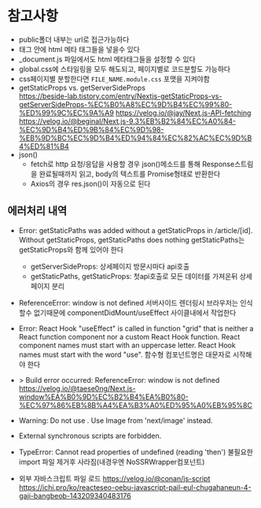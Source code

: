 # 참고사항

- public폴더 내부는 url로 접근가능하다
- <Head> 태그 안에 html 메타 태그들을 넣을수 있다
- _document.js 파일에서도 html 메타태그들을 설정할 수 있다
- global.css에 스타일링을 모두 해도되고, 페이지별로 코드분할도 가능하다 
- css페이지별 분할한다면 `FILE_NAME.module.css` 포맷을 지켜야함
- getStaticProps vs. getServerSideProps  
    https://beside-lab.tistory.com/entry/Nextjs-getStaticProps-vs-getServerSideProps-%EC%B0%A8%EC%9D%B4%EC%99%80-%ED%99%9C%EC%9A%A9
    https://velog.io/@jay/Next.js-API-fetching
    https://velog.io/@beginal/Next.js-9.3%EB%B2%84%EC%A0%84-%EC%9D%B4%ED%9B%84%EC%9D%98-%EB%9D%BC%EC%9D%B4%ED%94%84%EC%82%AC%EC%9D%B4%ED%81%B4
- json()
    - fetch로 http 요청/응답을 사용할 경우 json()메소드를 통해 Response스트림을 완료될때까지 읽고, body의 텍스트를 Promise형태로 반환한다
    - Axios의 경우 res.json()이 자동으로 된다

## 에러처리 내역
- Error: getStaticPaths was added without a getStaticProps in /article/[id]. Without getStaticProps, getStaticPaths does nothing
    getStaticPaths는 getStaticProps와 함께 있어야 한다
    - getServerSideProps: 상세페이지 방문시마다 api호출
    - getStaticPaths, getStaticProps: 첫api호출로 모든 데이터를 가져온뒤 상세페이지 분리
- ReferenceError: window is not defined
    서버사이드 렌더링시 브라우저는 인식할수 없기때문에 componentDidMount/useEffect 사이클내에서 작업한다
- Error: React Hook "useEffect" is called in function "grid" that is neither a React function component nor a custom React Hook function. React component names must start with an uppercase letter. React Hook names must start with the word "use".
    함수형 컴포넌트명은 대문자로 시작해야 한다

- \> Build error occurred: ReferenceError: window is not defined  
    https://velog.io/@taese0ng/Next.js-window%EA%B0%9D%EC%B2%B4%EA%B0%80-%EC%97%86%EB%8B%A4%EA%B3%A0%ED%95%A0%EB%95%8C
    
- Warning: Do not use <img>. Use Image from 'next/image' instead.
- External synchronous scripts are forbidden.
- TypeError: Cannot read properties of undefined (reading 'then')
    불필요한 import 파일 제거후 사라짐(내경우엔 NoSSRWrapper컴포넌트)
- 외부 자바스크립트 파일 로드
    https://velog.io/@conan/js-script
    https://ichi.pro/ko/reacteseo-oebu-javascript-pail-eul-chugahaneun-4-gaji-bangbeob-143209340483176
